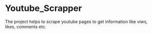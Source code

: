 # Youtube_Scrapper
The project helps to scrape youtube pages to get information like viws, likes, comments etc.
